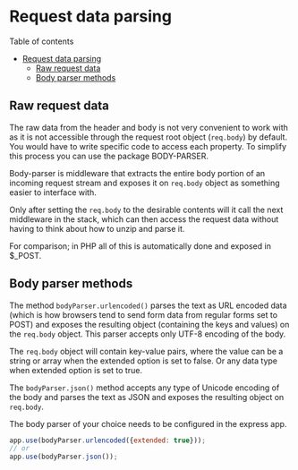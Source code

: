 # Request data parsing
Table of contents
- [Request data parsing](#request-data-parsing)
	- [Raw request data](#raw-request-data)
	- [Body parser methods](#body-parser-methods)
## Raw request data
The raw data from the header and body is not very convenient to work with as it is not accessible through the request root object (`req.body`) by default. You would have to write specific code to access each property. To simplify this process you can use the package BODY-PARSER.

Body-parser is middleware that extracts the entire body portion of an incoming request stream and exposes it on `req.body` object as something easier to interface with. 

Only after setting the `req.body` to the desirable contents will it call the next middleware in the stack, which can then access the request data without having to think about how to unzip and parse it.

For comparison; in PHP all of this is automatically done and exposed in $_POST.

## Body parser methods 
The method `bodyParser.urlencoded()` parses the text as URL encoded data (which is how browsers tend to send form data from regular forms set to POST) and exposes the resulting object (containing the keys and values) on the `req.body` object. This parser accepts only UTF-8 encoding of the body.

The `req.body` object will contain key-value pairs, where the value can be a string or array when the extended option is set to false. Or any data type when extended option is set to true.

The `bodyParser.json()` method accepts any type of Unicode encoding of the body and parses the text as JSON and exposes the resulting object on `req.body`.

The body parser of your choice needs to be configured in the express app.
```javascript
app.use(bodyParser.urlencoded({extended: true}));
// or
app.use(bodyParser.json());
```	